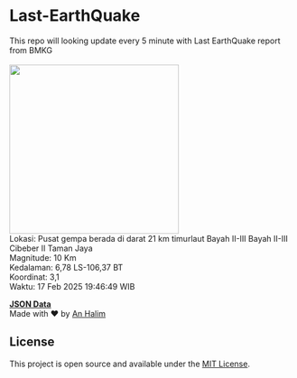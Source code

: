 # Last-EarthQuake
This repo will looking update every 5 minute with Last EarthQuake report from BMKG
<br>
<br>
<img src="undefined" width="300"/>
<br>
Lokasi: Pusat gempa berada di darat 21 km timurlaut Bayah  II-III Bayah II-III Cibeber II Taman Jaya <br>
Magnitude: 10 Km <br>
Kedalaman: 6,78 LS-106,37 BT <br>
Koordinat: 3,1 <br>
Waktu: 17 Feb 2025 19:46:49 WIB <br>

<a href="./data/data.json">**JSON Data**</a>
<br>
Made with ❤️ by <a href="https://github.com/an-halim">An Halim</a>
## License

This project is open source and available under the [MIT License](LICENSE).
